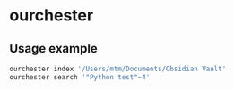 # ourchester

## Usage example

```bash
ourchester index '/Users/mtm/Documents/Obsidian Vault'
ourchester search '"Python test"~4'

```